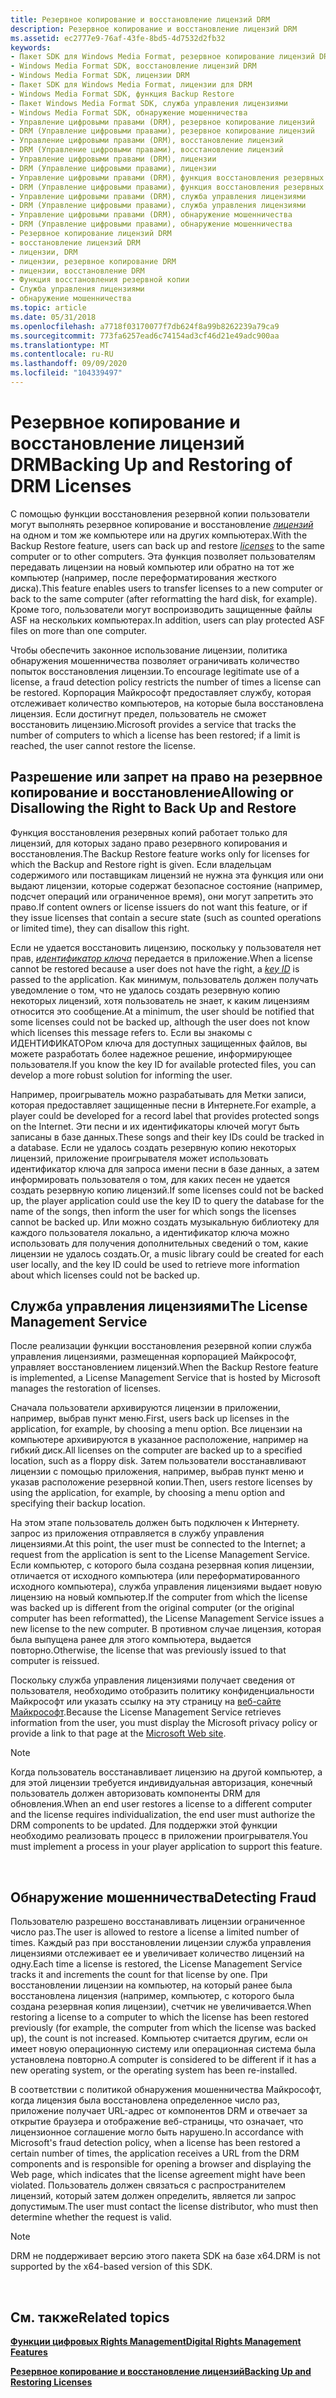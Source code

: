 ```yaml
---
title: Резервное копирование и восстановление лицензий DRM
description: Резервное копирование и восстановление лицензий DRM
ms.assetid: ec2777e9-76af-43fe-8bd5-4d7532d2fb32
keywords:
- Пакет SDK для Windows Media Format, резервное копирование лицензий DRM
- Windows Media Format SDK, восстановление лицензий DRM
- Windows Media Format SDK, лицензии DRM
- Пакет SDK для Windows Media Format, лицензии для DRM
- Windows Media Format SDK, функция Backup Restore
- Пакет Windows Media Format SDK, служба управления лицензиями
- Windows Media Format SDK, обнаружение мошенничества
- Управление цифровыми правами (DRM), резервное копирование лицензий
- DRM (Управление цифровыми правами), резервное копирование лицензий
- Управление цифровыми правами (DRM), восстановление лицензий
- DRM (Управление цифровыми правами), восстановление лицензий
- Управление цифровыми правами (DRM), лицензии
- DRM (Управление цифровыми правами), лицензии
- Управление цифровыми правами (DRM), функция восстановления резервных копий
- DRM (Управление цифровыми правами), функция восстановления резервных копий
- Управление цифровыми правами (DRM), служба управления лицензиями
- DRM (Управление цифровыми правами), служба управления лицензиями
- Управление цифровыми правами (DRM), обнаружение мошенничества
- DRM (Управление цифровыми правами), обнаружение мошенничества
- Резервное копирование лицензий DRM
- восстановление лицензий DRM
- лицензии, DRM
- лицензии, резервное копирование DRM
- лицензии, восстановление DRM
- Функция восстановления резервной копии
- Служба управления лицензиями
- обнаружение мошенничества
ms.topic: article
ms.date: 05/31/2018
ms.openlocfilehash: a7718f03170077f7db624f8a99b8262239a79ca9
ms.sourcegitcommit: 773fa6257ead6c74154ad3cf46d21e49adc900aa
ms.translationtype: MT
ms.contentlocale: ru-RU
ms.lasthandoff: 09/09/2020
ms.locfileid: "104339497"
---
```

# <a name="backing-up-and-restoring-of-drm-licenses"></a><span data-ttu-id="6a130-130">Резервное копирование и восстановление лицензий DRM</span><span class="sxs-lookup"><span data-stu-id="6a130-130">Backing Up and Restoring of DRM Licenses</span></span>

<span data-ttu-id="6a130-131">С помощью функции восстановления резервной копии пользователи могут выполнять резервное копирование и восстановление [*лицензий*](wmformat-glossary.md) на одном и том же компьютере или на других компьютерах.</span><span class="sxs-lookup"><span data-stu-id="6a130-131">With the Backup Restore feature, users can back up and restore [*licenses*](wmformat-glossary.md) to the same computer or to other computers.</span></span> <span data-ttu-id="6a130-132">Эта функция позволяет пользователям передавать лицензии на новый компьютер или обратно на тот же компьютер (например, после переформатирования жесткого диска).</span><span class="sxs-lookup"><span data-stu-id="6a130-132">This feature enables users to transfer licenses to a new computer or back to the same computer (after reformatting the hard disk, for example).</span></span> <span data-ttu-id="6a130-133">Кроме того, пользователи могут воспроизводить защищенные файлы ASF на нескольких компьютерах.</span><span class="sxs-lookup"><span data-stu-id="6a130-133">In addition, users can play protected ASF files on more than one computer.</span></span>

<span data-ttu-id="6a130-134">Чтобы обеспечить законное использование лицензии, политика обнаружения мошенничества позволяет ограничивать количество попыток восстановления лицензии.</span><span class="sxs-lookup"><span data-stu-id="6a130-134">To encourage legitimate use of a license, a fraud detection policy restricts the number of times a license can be restored.</span></span> <span data-ttu-id="6a130-135">Корпорация Майкрософт предоставляет службу, которая отслеживает количество компьютеров, на которые была восстановлена лицензия. Если достигнут предел, пользователь не сможет восстановить лицензию.</span><span class="sxs-lookup"><span data-stu-id="6a130-135">Microsoft provides a service that tracks the number of computers to which a license has been restored; if a limit is reached, the user cannot restore the license.</span></span>

## <a name="allowing-or-disallowing-the-right-to-back-up-and-restore"></a><span data-ttu-id="6a130-136">Разрешение или запрет на право на резервное копирование и восстановление</span><span class="sxs-lookup"><span data-stu-id="6a130-136">Allowing or Disallowing the Right to Back Up and Restore</span></span>

<span data-ttu-id="6a130-137">Функция восстановления резервных копий работает только для лицензий, для которых задано право резервного копирования и восстановления.</span><span class="sxs-lookup"><span data-stu-id="6a130-137">The Backup Restore feature works only for licenses for which the Backup and Restore right is given.</span></span> <span data-ttu-id="6a130-138">Если владельцам содержимого или поставщикам лицензий не нужна эта функция или они выдают лицензии, которые содержат безопасное состояние (например, подсчет операций или ограниченное время), они могут запретить это право.</span><span class="sxs-lookup"><span data-stu-id="6a130-138">If content owners or license issuers do not want this feature, or if they issue licenses that contain a secure state (such as counted operations or limited time), they can disallow this right.</span></span>

<span data-ttu-id="6a130-139">Если не удается восстановить лицензию, поскольку у пользователя нет прав, [*идентификатор ключа*](wmformat-glossary.md) передается в приложение.</span><span class="sxs-lookup"><span data-stu-id="6a130-139">When a license cannot be restored because a user does not have the right, a [*key ID*](wmformat-glossary.md) is passed to the application.</span></span> <span data-ttu-id="6a130-140">Как минимум, пользователь должен получать уведомление о том, что не удалось создать резервную копию некоторых лицензий, хотя пользователь не знает, к каким лицензиям относится это сообщение.</span><span class="sxs-lookup"><span data-stu-id="6a130-140">At a minimum, the user should be notified that some licenses could not be backed up, although the user does not know which licenses this message refers to.</span></span> <span data-ttu-id="6a130-141">Если вы знакомы с ИДЕНТИФИКАТОРом ключа для доступных защищенных файлов, вы можете разработать более надежное решение, информирующее пользователя.</span><span class="sxs-lookup"><span data-stu-id="6a130-141">If you know the key ID for available protected files, you can develop a more robust solution for informing the user.</span></span>

<span data-ttu-id="6a130-142">Например, проигрыватель можно разрабатывать для Метки записи, которая предоставляет защищенные песни в Интернете.</span><span class="sxs-lookup"><span data-stu-id="6a130-142">For example, a player could be developed for a record label that provides protected songs on the Internet.</span></span> <span data-ttu-id="6a130-143">Эти песни и их идентификаторы ключей могут быть записаны в базе данных.</span><span class="sxs-lookup"><span data-stu-id="6a130-143">These songs and their key IDs could be tracked in a database.</span></span> <span data-ttu-id="6a130-144">Если не удалось создать резервную копию некоторых лицензий, приложение проигрывателя может использовать идентификатор ключа для запроса имени песни в базе данных, а затем информировать пользователя о том, для каких песен не удается создать резервную копию лицензий.</span><span class="sxs-lookup"><span data-stu-id="6a130-144">If some licenses could not be backed up, the player application could use the key ID to query the database for the name of the songs, then inform the user for which songs the licenses cannot be backed up.</span></span> <span data-ttu-id="6a130-145">Или можно создать музыкальную библиотеку для каждого пользователя локально, а идентификатор ключа можно использовать для получения дополнительных сведений о том, какие лицензии не удалось создать.</span><span class="sxs-lookup"><span data-stu-id="6a130-145">Or, a music library could be created for each user locally, and the key ID could be used to retrieve more information about which licenses could not be backed up.</span></span>

## <a name="the-license-management-service"></a><span data-ttu-id="6a130-146">Служба управления лицензиями</span><span class="sxs-lookup"><span data-stu-id="6a130-146">The License Management Service</span></span>

<span data-ttu-id="6a130-147">После реализации функции восстановления резервной копии служба управления лицензиями, размещенная корпорацией Майкрософт, управляет восстановлением лицензий.</span><span class="sxs-lookup"><span data-stu-id="6a130-147">When the Backup Restore feature is implemented, a License Management Service that is hosted by Microsoft manages the restoration of licenses.</span></span>

<span data-ttu-id="6a130-148">Сначала пользователи архивируются лицензии в приложении, например, выбрав пункт меню.</span><span class="sxs-lookup"><span data-stu-id="6a130-148">First, users back up licenses in the application, for example, by choosing a menu option.</span></span> <span data-ttu-id="6a130-149">Все лицензии на компьютере архивируются в указанное расположение, например на гибкий диск.</span><span class="sxs-lookup"><span data-stu-id="6a130-149">All licenses on the computer are backed up to a specified location, such as a floppy disk.</span></span> <span data-ttu-id="6a130-150">Затем пользователи восстанавливают лицензии с помощью приложения, например, выбрав пункт меню и указав расположение резервной копии.</span><span class="sxs-lookup"><span data-stu-id="6a130-150">Then, users restore licenses by using the application, for example, by choosing a menu option and specifying their backup location.</span></span>

<span data-ttu-id="6a130-151">На этом этапе пользователь должен быть подключен к Интернету. запрос из приложения отправляется в службу управления лицензиями.</span><span class="sxs-lookup"><span data-stu-id="6a130-151">At this point, the user must be connected to the Internet; a request from the application is sent to the License Management Service.</span></span> <span data-ttu-id="6a130-152">Если компьютер, с которого была создана резервная копия лицензии, отличается от исходного компьютера (или переформатированного исходного компьютера), служба управления лицензиями выдает новую лицензию на новый компьютер.</span><span class="sxs-lookup"><span data-stu-id="6a130-152">If the computer from which the license was backed up is different from the original computer (or the original computer has been reformatted), the License Management Service issues a new license to the new computer.</span></span> <span data-ttu-id="6a130-153">В противном случае лицензия, которая была выпущена ранее для этого компьютера, выдается повторно.</span><span class="sxs-lookup"><span data-stu-id="6a130-153">Otherwise, the license that was previously issued to that computer is reissued.</span></span>

<span data-ttu-id="6a130-154">Поскольку служба управления лицензиями получает сведения от пользователя, необходимо отобразить политику конфиденциальности Майкрософт или указать ссылку на эту страницу на [веб-сайте Майкрософт](https://www.microsoft.com/licensing/default).</span><span class="sxs-lookup"><span data-stu-id="6a130-154">Because the License Management Service retrieves information from the user, you must display the Microsoft privacy policy or provide a link to that page at the [Microsoft Web site](https://www.microsoft.com/licensing/default).</span></span>

> [!Note]  
> <span data-ttu-id="6a130-155">Когда пользователь восстанавливает лицензию на другой компьютер, а для этой лицензии требуется индивидуальная авторизация, конечный пользователь должен авторизовать компоненты DRM для обновления.</span><span class="sxs-lookup"><span data-stu-id="6a130-155">When an end user restores a license to a different computer and the license requires individualization, the end user must authorize the DRM components to be updated.</span></span> <span data-ttu-id="6a130-156">Для поддержки этой функции необходимо реализовать процесс в приложении проигрывателя.</span><span class="sxs-lookup"><span data-stu-id="6a130-156">You must implement a process in your player application to support this feature.</span></span>

 

## <a name="detecting-fraud"></a><span data-ttu-id="6a130-157">Обнаружение мошенничества</span><span class="sxs-lookup"><span data-stu-id="6a130-157">Detecting Fraud</span></span>

<span data-ttu-id="6a130-158">Пользователю разрешено восстанавливать лицензии ограниченное число раз.</span><span class="sxs-lookup"><span data-stu-id="6a130-158">The user is allowed to restore a license a limited number of times.</span></span> <span data-ttu-id="6a130-159">Каждый раз при восстановлении лицензии служба управления лицензиями отслеживает ее и увеличивает количество лицензий на одну.</span><span class="sxs-lookup"><span data-stu-id="6a130-159">Each time a license is restored, the License Management Service tracks it and increments the count for that license by one.</span></span> <span data-ttu-id="6a130-160">При восстановлении лицензии на компьютер, на который ранее была восстановлена лицензия (например, компьютер, с которого была создана резервная копия лицензии), счетчик не увеличивается.</span><span class="sxs-lookup"><span data-stu-id="6a130-160">When restoring a license to a computer to which the license has been restored previously (for example, the computer from which the license was backed up), the count is not increased.</span></span> <span data-ttu-id="6a130-161">Компьютер считается другим, если он имеет новую операционную систему или операционная система была установлена повторно.</span><span class="sxs-lookup"><span data-stu-id="6a130-161">A computer is considered to be different if it has a new operating system, or the operating system has been re-installed.</span></span>

<span data-ttu-id="6a130-162">В соответствии с политикой обнаружения мошенничества Майкрософт, когда лицензия была восстановлена определенное число раз, приложение получает URL-адрес от компонентов DRM и отвечает за открытие браузера и отображение веб-страницы, что означает, что лицензионное соглашение могло быть нарушено.</span><span class="sxs-lookup"><span data-stu-id="6a130-162">In accordance with Microsoft's fraud detection policy, when a license has been restored a certain number of times, the application receives a URL from the DRM components and is responsible for opening a browser and displaying the Web page, which indicates that the license agreement might have been violated.</span></span> <span data-ttu-id="6a130-163">Пользователь должен связаться с распространителем лицензий, который затем должен определить, является ли запрос допустимым.</span><span class="sxs-lookup"><span data-stu-id="6a130-163">The user must contact the license distributor, who must then determine whether the request is valid.</span></span>

> [!Note]  
> <span data-ttu-id="6a130-164">DRM не поддерживает версию этого пакета SDK на базе x64.</span><span class="sxs-lookup"><span data-stu-id="6a130-164">DRM is not supported by the x64-based version of this SDK.</span></span>

 

## <a name="related-topics"></a><span data-ttu-id="6a130-165">См. также</span><span class="sxs-lookup"><span data-stu-id="6a130-165">Related topics</span></span>

<dl> <dt>

[<span data-ttu-id="6a130-166">**Функции цифровых Rights Management**</span><span class="sxs-lookup"><span data-stu-id="6a130-166">**Digital Rights Management Features**</span></span>](digital-rights-management-features.md)
</dt> <dt>

[<span data-ttu-id="6a130-167">**Резервное копирование и восстановление лицензий**</span><span class="sxs-lookup"><span data-stu-id="6a130-167">**Backing Up and Restoring Licenses**</span></span>](backing-up-and-restoring-licenses.md)
</dt> </dl>

 

 




